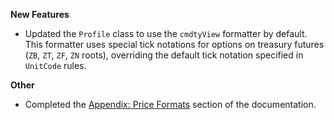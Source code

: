 **New Features**

* Updated the ```Profile``` class to use the ```cmdtyView``` formatter by default. This formatter uses special tick notations for options on treasury futures (```ZB```, ```ZT```, ```ZF```, ```ZN``` roots), overriding the default tick notation specified in ```UnitCode``` rules.

**Other**

* Completed the [Appendix: Price Formats](https://docs.barchart.com/marketdata-api-js/#/content/appendices/price_formats) section of the documentation.